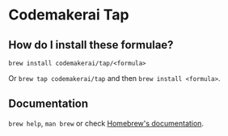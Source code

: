 # Codemakerai Tap

## How do I install these formulae?

`brew install codemakerai/tap/<formula>`

Or `brew tap codemakerai/tap` and then `brew install <formula>`.

## Documentation

`brew help`, `man brew` or check [Homebrew's documentation](https://docs.brew.sh).
